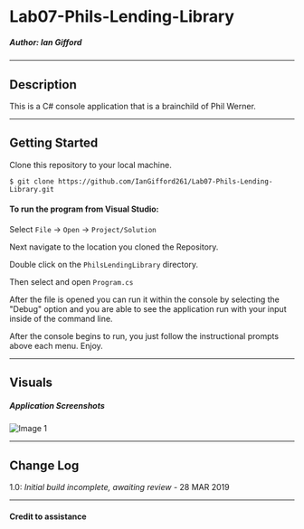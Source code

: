 # Lab07-Phils-Lending-Library

##### *Author: Ian Gifford*

------------------------------

## Description

This is a C# console application that is a brainchild of Phil Werner.

------------------------------

## Getting Started
Clone this repository to your local machine.
```
$ git clone https://github.com/IanGifford261/Lab07-Phils-Lending-Library.git
```
#### To run the program from Visual Studio:
Select ```File``` -> ```Open``` -> ```Project/Solution```

Next navigate to the location you cloned the Repository.

Double click on the ```PhilsLendingLibrary``` directory.

Then select and open ```Program.cs```

After the file is opened you can run it within the console by selecting the "Debug" option and you are able to see the application run with your input inside of the command line.

After the console begins to run, you just follow the instructional prompts above each menu.
Enjoy.

------------------------------

## Visuals

##### Application Screenshots
![Image 1]()

------------------------------

## Change Log
1.0: *Initial build incomplete, awaiting review* - 28 MAR 2019



------------------------------
#### Credit to assistance ####
